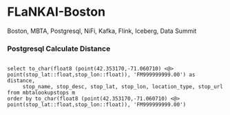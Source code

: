 # FLaNKAI-Boston
Boston, MBTA, Postgresql, NiFi, Kafka, Flink, Iceberg, Data Summit



### Postgresql Calculate Distance

````

select to_char(float8 (point(42.353170,-71.060710) <@> point(stop_lat::float,stop_lon::float)), 'FM999999999.00') as distance,
     stop_name, stop_desc, stop_lat, stop_lon, location_type, stop_url
from mbtalookupstops m
order by to_char(float8 (point(42.353170,-71.060710) <@> point(stop_lat::float,stop_lon::float)), 'FM999999999.00')

````
